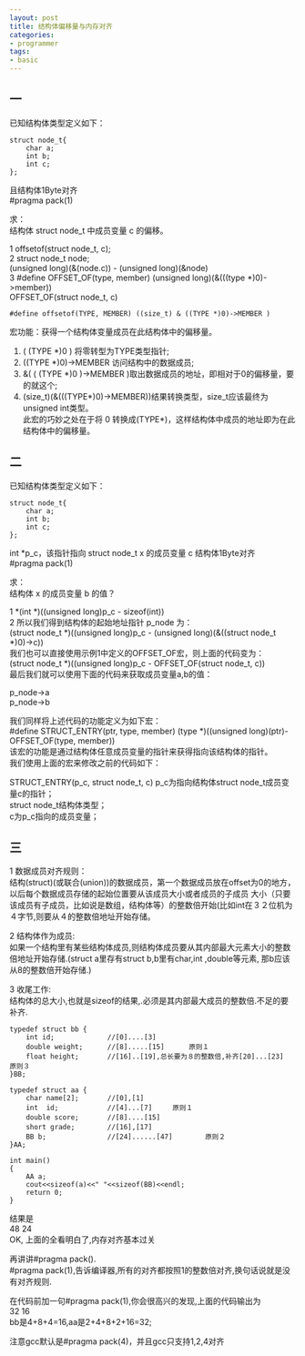 ```yaml
---
layout: post
title: 结构体偏移量与内存对齐
categories:
- programmer
tags:
- basic
---
```



## 一
已知结构体类型定义如下：

	struct node_t{
		char a;
		int b;
		int c;
	};

且结构体1Byte对齐		
    #pragma pack(1)

求：		
结构体 struct node_t 中成员变量 c 的偏移。

1	offsetof(struct node_t, c);		
2	struct node_t node;		
	(unsigned long)(&(node.c)) - (unsigned long)(&node)		
3	#define OFFSET_OF(type, member) (unsigned long)(&(((type *)0)->member))		
	OFFSET_OF(struct node_t, c)		


    #define offsetof(TYPE, MEMBER) ((size_t) & ((TYPE *)0)->MEMBER )		
宏功能：获得一个结构体变量成员在此结构体中的偏移量。		

1. ( (TYPE *)0 ) 将零转型为TYPE类型指针;		
2. ((TYPE *)0)->MEMBER 访问结构中的数据成员;		
3. &( ( (TYPE *)0 )->MEMBER )取出数据成员的地址，即相对于0的偏移量，要的就这个;		
4. (size_t)(&(((TYPE*)0)->MEMBER))结果转换类型，size_t应该最终为unsigned int类型。		
    此宏的巧妙之处在于将 0 转换成(TYPE*)，这样结构体中成员的地址即为在此结构体中的偏移量。		



## 二
已知结构体类型定义如下：

	struct node_t{
		char a;
		int b;
		int c;
	};

int *p_c，该指针指向 struct node_t x 的成员变量 c
结构体1Byte对齐		
    #pragma pack(1)

求：		
结构体 x 的成员变量 b 的值？

1	*(int *)((unsigned long)p_c - sizeof(int))		
2	所以我们得到结构体的起始地址指针 p_node 为：		
(struct node_t *)((unsigned long)p_c - (unsigned long)(&((struct node_t *)0)->c))		
我们也可以直接使用示例1中定义的OFFSET_OF宏，则上面的代码变为：		
(struct node_t *)((unsigned long)p_c - OFFSET_OF(struct node_t, c))		
最后我们就可以使用下面的代码来获取成员变量a,b的值：		

p_node->a		
p_node->b		

我们同样将上述代码的功能定义为如下宏：		
    #define STRUCT_ENTRY(ptr, type, member) (type *)((unsigned long)(ptr)-OFFSET_OF(type, member))		
该宏的功能是通过结构体任意成员变量的指针来获得指向该结构体的指针。		
我们使用上面的宏来修改之前的代码如下：

STRUCT_ENTRY(p_c, struct node_t, c)
p_c为指向结构体struct node_t成员变量c的指针；		
struct node_t结构体类型；		
c为p_c指向的成员变量；		



## 三
1	数据成员对齐规则：		
结构(struct)(或联合(union))的数据成员，第一个数据成员放在offset为0的地方，以后每个数据成员存储的起始位置要从该成员大小或者成员的子成员
大小（只要该成员有子成员，比如说是数组，结构体等）的整数倍开始(比如int在３２位机为４字节,则要从４的整数倍地址开始存储。

2	结构体作为成员:			
如果一个结构里有某些结构体成员,则结构体成员要从其内部最大元素大小的整数倍地址开始存储.(struct a里存有struct b,b里有char,int ,double等元素,
那b应该从8的整数倍开始存储.)

3	收尾工作:		
结构体的总大小,也就是sizeof的结果,.必须是其内部最大成员的整数倍.不足的要补齐.


	typedef struct bb {
		int id;				//[0]....[3]
		double weight;		//[8].....[15]		原则１
		float height;		//[16]..[19],总长要为８的整数倍,补齐[20]...[23]		原则３
	}BB;

	typedef struct aa {
		char name[2];		//[0],[1]
		int  id;			//[4]...[7]		原则１
		double score;		//[8]....[15]　　　　
		short grade;		//[16],[17]　　　　　　　　
		BB b;				//[24]......[47]		原则２
	}AA;

	int main()
	{
		AA a;
		cout<<sizeof(a)<<" "<<sizeof(BB)<<endl;
		return 0;
	}

结果是		
48 24		
OK, 上面的全看明白了,内存对齐基本过关


再讲讲#pragma pack().		
    #pragma pack(1),告诉编译器,所有的对齐都按照1的整数倍对齐,换句话说就是没有对齐规则.		

在代码前加一句#pragma pack(1),你会很高兴的发现,上面的代码输出为		
32 16		
bb是4+8+4=16,aa是2+4+8+2+16=32;		

注意gcc默认是#pragma pack(4)，并且gcc只支持1,2,4对齐






